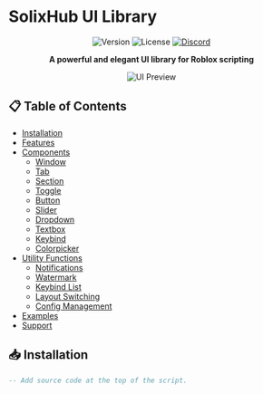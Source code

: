 # SolixHub UI Library

<div align="center">
  
![Version](https://img.shields.io/badge/version-1.0.0-blue.svg)
![License](https://img.shields.io/badge/license-MIT-green.svg)
[![Discord](https://img.shields.io/badge/Discord-Join-7289DA?logo=discord&logoColor=white)](https://discord.gg/asmRUareFb)

**A powerful and elegant UI library for Roblox scripting**

![UI Preview](https://i.imgur.com/YourImageHere.png)

</div>

## 📋 Table of Contents

- [Installation](#-installation)
- [Features](#-features)
- [Components](#-components)
  - [Window](#window)
  - [Tab](#tab)
  - [Section](#section)
  - [Toggle](#toggle)
  - [Button](#button)
  - [Slider](#slider)
  - [Dropdown](#dropdown)
  - [Textbox](#textbox)
  - [Keybind](#keybind)
  - [Colorpicker](#colorpicker)
- [Utility Functions](#-utility-functions)
  - [Notifications](#notifications)
  - [Watermark](#watermark)
  - [Keybind List](#keybind-list)
  - [Layout Switching](#layout-switching)
  - [Config Management](#config-management)
- [Examples](#-examples)
- [Support](#-support)

## 📥 Installation

```lua
-- Add source code at the top of the script.
